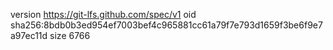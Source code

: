 version https://git-lfs.github.com/spec/v1
oid sha256:8bdb0b3ed954ef7003bef4c965881cc61a79f7e793d1659f3be6f9e7a97ec11d
size 6766
